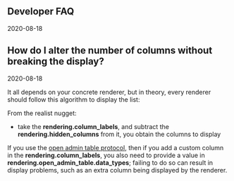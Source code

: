 Developer FAQ
--------
2020-08-18




How do I alter the number of columns without breaking the display?
------------
2020-08-18


It all depends on your concrete renderer, but in theory, every renderer should follow this algorithm to display the list:


From the realist nugget:

- take the **rendering.column_labels**, and subtract the **rendering.hidden_columns** from it, you obtain the columns to display


If you use the [open admin table protocol](https://github.com/lingtalfi/Light_Realist/blob/master/doc/pages/open-admin-table-protocol.md), then if you add a custom column in the **rendering.column_labels**, you 
also need to provide a value in **rendering.open_admin_table.data_types**; failing to do so can result in display problems,
such as an extra column being displayed by the renderer. 

